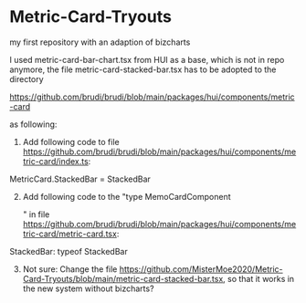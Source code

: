 # Metric-Card-Tryouts
my first repository with an adaption of bizcharts

I used metric-card-bar-chart.tsx from HUI as a base, which is not in repo anymore, the file metric-card-stacked-bar.tsx has to be adopted to the directory

https://github.com/brudi/brudi/blob/main/packages/hui/components/metric-card

as following:

1. Add following code to file https://github.com/brudi/brudi/blob/main/packages/hui/components/metric-card/index.ts:

MetricCard.StackedBar = StackedBar

2. Add following code to the "type MemoCardComponent<P>" in file https://github.com/brudi/brudi/blob/main/packages/hui/components/metric-card/metric-card.tsx:

StackedBar: typeof StackedBar

3. Not sure: Change the file https://github.com/MisterMoe2020/Metric-Card-Tryouts/blob/main/metric-card-stacked-bar.tsx, so that it works in the new system without bizcharts?

